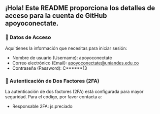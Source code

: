 ## ¡Hola! Este README proporciona los detalles de acceso para la cuenta de GitHub apoyoconectate.

### 🔑 Datos de Acceso
Aquí tienes la información que necesitas para iniciar sesión:

- Nombre de usuario (Username): apoyoconectate
- Correo electrónico (Email): apoyoconectate@uniandes.edu.co
- Contraseña (Password): C******13

### 🔐 Autenticación de Dos Factores (2FA)
La autenticación de dos factores (2FA) está configurada para mayor seguridad. Para el código, por favor contacta a:

- Responsable 2FA: js.preciado

